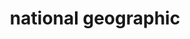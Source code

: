 ---
title: "national geographic"
id: tag.id
permalink: "/tags/national%20geographic"
videos: [1514]
---